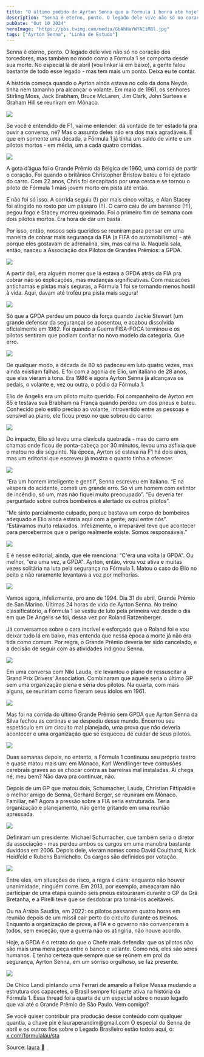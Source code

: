 ```yaml
---
title: "O último pedido de Ayrton Senna que a Fórmula 1 honra até hoje"
description: "Senna é eterno, ponto. O legado dele vive não só no coração dos torcedores, mas também no modo como a Fórmula 1 se comporta desde sua morte. "
pubDate: "Out 10 2024"
heroImage: "https://pbs.twimg.com/media/GbAhHaYWYAEiM8l.jpg"
tags: ["Ayrton Senna", "Linha de Estudo"]
---
```


Senna é eterno, ponto. O legado dele vive não só no coração dos torcedores, mas também no modo como a Fórmula 1 se comporta desde sua morte. No especial lá de abril (vou linkar lá em baixo), a gente falou bastante de todo esse legado - mas tem mais um ponto. Deixa eu te contar.

A história começa quando o Ayrton ainda estava no colo da dona Neyde, tinha nem tamanho pra alcançar o volante. Em maio de 1961, os senhores Stirling Moss, Jack Brabham, Bruce McLaren, Jim Clark, John Surtees e Graham Hill se reuníram em Mônaco.

[![](https://pbs.twimg.com/media/GbAhHaYWYAEiM8l.jpg)](https://pbs.twimg.com/media/GbAhHaYWYAEiM8l?format=jpg\&name=4096x4096)

Se você é entendido de F1, vai me entender: dá vontade de ter estado lá pra ouvir a conversa, né? Mas o assunto deles não era dos mais agradáveis. É que em somente uma década, a Fórmula 1 já tinha um saldo de vinte e um pilotos mortos - em média, um a cada quatro corridas.

[![](https://pbs.twimg.com/media/GbAhWt4XIAAYE6X.png)](https://pbs.twimg.com/media/GbAhWt4XIAAYE6X?format=png\&name=4096x4096)

A gota d’água foi o Grande Prêmio da Bélgica de 1960, uma corrida de partir o coração. Foi quando o britânico Christopher Bristow bateu e foi ejetado do carro. Com 22 anos, Chris foi decapitado por uma cerca e se tornou o piloto de Fórmula 1 mais jovem morto em pista até então.

E não foi só isso. A corrida seguiu (!) por mais cinco voltas, e Alan Stacey foi atingido no rosto por um pássaro (!!). O carro caiu de um barranco (!!!), pegou fogo e Stacey morreu queimado. Foi o primeiro fim de semana com dois pilotos mortos. Era hora de dar um basta.

Por isso, então, nossos seis queridos se reuniram para pensar em uma maneira de cobrar mais segurança da FIA (a FIFA do automobilismo) - até porque eles gostavam de adrenalina, sim, mas calma lá. Naquela sala, então, nasceu a Associação dos Pilotos de Grandes Prêmios: a GPDA.

[![](https://pbs.twimg.com/media/GbAitmoXUAAX6DF.png)](https://pbs.twimg.com/media/GbAitmoXUAAX6DF?format=png\&name=4096x4096)

A partir dali, era alguém morrer que lá estava a GPDA atrás da FIA pra cobrar não só explicações, mas mudanças significativas. Com macacões antichamas e pistas mais seguras, a Fórmula 1 foi se tornando menos hostil à vida. Aqui, davam até troféu pra pista mais segura!

[![](https://pbs.twimg.com/media/GbAjGSPXUAAfIsX.png)](https://pbs.twimg.com/media/GbAjGSPXUAAfIsX?format=png\&name=4096x4096)

Só que a GPDA perdeu um pouco da força quando Jackie Stewart (um grande defensor da segurança) se aposentou, e acabou dissolvida oficialmente em 1982. Foi quando a Guerra FISA-FOCA terminou e os pilotos sentiram que podiam confiar no novo modelo da categoria. Que erro.

[![](https://pbs.twimg.com/media/GbAyrb8WAAA6xd9.jpg)](https://pbs.twimg.com/media/GbAyrb8WAAA6xd9?format=jpg\&name=4096x4096)

De qualquer modo, a década de 80 só padeceu em luto quatro vezes, mas ainda existiam falhas. E foi com a agonia de Elio, um italiano de 28 anos, que elas vieram à tona. Era 1986 e agora Ayrton Senna já alcançava os pedais, o volante e, vez ou outra, o pódio da Fórmula 1.

Elio de Angelis era um piloto muito querido. Foi companheiro de Ayrton em 85 e testava sua Brabham na França quando perdeu um dos pneus e bateu. Conhecido pelo estilo preciso ao volante, introvertido entre as pessoas e sensível ao piano, ele ficou preso no que sobrou do carro.

[![](https://pbs.twimg.com/media/GbAy59mXIAAKjuU.png)](https://pbs.twimg.com/media/GbAy59mXIAAKjuU?format=png\&name=4096x4096)

Do impacto, Elio só levou uma clavícula quebrada - mas do carro em chamas onde ficou de ponta-cabeça por 30 minutos, levou uma asfixia que o matou no dia seguinte. Na época, Ayrton só estava na F1 há dois anos, mas um editorial que escreveu já mostra o quanto tinha a oferecer.

[![](https://pbs.twimg.com/media/GbAzW-DXUAElK8b.png)](https://pbs.twimg.com/media/GbAzW-DXUAElK8b?format=png\&name=4096x4096)

“Era um homem inteligente e gentil”, Senna escreveu em italiano. “E na véspera do acidente, cometi um grande erro. Só vi um homem com extintor de incêndio, só um, mas não fiquei muito preocupado”. “Eu deveria ter perguntado sobre outros bombeiros e alertado os outros pilotos”.

“Me sinto parcialmente culpado, porque bastava um corpo de bombeiros adequado e Elio ainda estaria aqui com a gente, aqui entre nós”. “Estávamos muito relaxados. Infelizmente, o irreparável teve que acontecer para percebermos que o perigo realmente existe. Somos responsáveis.”

[![](https://pbs.twimg.com/media/GbAzpZpWAAA6bVc.png)](https://pbs.twimg.com/media/GbAzpZpWAAA6bVc?format=png\&name=4096x4096)

E é nesse editorial, ainda, que ele menciona: “C'era una volta la GPDA". Ou melhor, "era uma vez, a GPDA". Ayrton, então, virou voz ativa e muitas vezes solitária na luta pela segurança na Fórmula 1. Matou o caso do Elio no peito e não raramente levantava a voz por melhorias.

[![](https://pbs.twimg.com/media/GbA0nn5WAAAt_Sq.png)](https://pbs.twimg.com/media/GbA0nn5WAAAt_Sq?format=png\&name=4096x4096)

Vamos agora, infelizmente, pro ano de 1994. Dia 31 de abril, Grande Prêmio de San Marino. Últimas 24 horas de vida de Ayrton Senna. No treino classificatório, a Fórmula 1 se vestiu de luto pela primeira vez desde o dia em que De Angelis se foi, dessa vez por Roland Ratzenberger.

Já conversamos sobre o cara incrível e esforçado que o Roland foi e vou deixar tudo lá em baixo, mas entenda que nessa época a morte já não era tida como comum. Por regra, o Grande Prêmio deveria ter sido cancelado, e a decisão de seguir com as atividades indignou Senna.

[![](https://pbs.twimg.com/media/GbA1fBAWkAA0qEp.png)](https://pbs.twimg.com/media/GbA1fBAWkAA0qEp?format=png\&name=4096x4096)

Em uma conversa com Niki Lauda, ele levantou o plano de ressuscitar a Grand Prix Drivers’ Association. Combinaram que aquele seria o último GP sem uma organização plena e séria dos pilotos. Na quarta, com mais alguns, se reuniriam como fizeram seus ídolos em 1961.

[![](https://pbs.twimg.com/media/GbA1oTKWgAA5jj8.png)](https://pbs.twimg.com/media/GbA1oTKWgAA5jj8?format=png\&name=4096x4096)

Mas foi na corrida do último Grande Prêmio sem GPDA que Ayrton Senna da Silva fechou as cortinas e se despediu desse mundo. Encerrou seu espetáculo em um circuito mal planejado, uma prova que não deveria acontecer e uma organização que se esqueceu de cuidar de seus pilotos.

[![](https://pbs.twimg.com/media/GbA1FRmXAAAYpCx.png)](https://pbs.twimg.com/media/GbA1FRmXAAAYpCx?format=png\&name=4096x4096)

Duas semanas depois, no entanto, a Fórmula 1 continuou seu próprio teatro e quase matou mais um: em Mônaco, Karl Wendlinger teve contusões cerebrais graves ao se chocar contra as barreiras mal instaladas. Aí chega, né, meu bem? Não dava pra continuar, não.

Depois de um GP que matou dois, Schumacher, Lauda, Christian Fittipaldi e o melhor amigo de Senna, Gerhard Berger, se reuniram em Mônaco. Familiar, né? Agora a pressão sobre a FIA seria estruturada. Teria organização e planejamento, não gente gritando em uma reunião apressada.

[![](https://pbs.twimg.com/media/GbA3g5XWoAAe2KF.jpg)](https://pbs.twimg.com/media/GbA3g5XWoAAe2KF?format=jpg\&name=4096x4096)

Definiram um presidente: Michael Schumacher, que também seria o diretor da associação - mas perdeu ambos os cargos em uma manobra bastante duvidosa em 2006. Depois dele, vieram nomes como David Coulthard, Nick Heidfeld e Rubens Barrichello. Os cargos são definidos por votação.

[![](https://pbs.twimg.com/media/GbA3rCIXAAA7zf2.jpg)](https://pbs.twimg.com/media/GbA3rCIXAAA7zf2?format=jpg\&name=4096x4096)

Entre eles, em situações de risco, a regra é clara: enquanto não houver unanimidade, ninguém corre. Em 2013, por exemplo, ameaçaram não participar de uma etapa quando seis pneus estouraram durante o GP da Grã Bretanha, e a Pirelli teve que se desdobrar pra torná-los aceitáveis.

Ou na Arábia Saudita, em 2022: os pilotos passaram quatro horas em reunião depois de um míssil cair perto do circuito durante os treinos. Enquanto a organização de prova, a FIA e o governo não convenceram a todos, sem exceção, que a guerra não os atingiria, não houve acordo.

Hoje, a GPDA é o retrato do que o Chefe mais defendia: que os pilotos não são mais uma mera peça entre o banco e volante. Como nós, eles são seres humanos. E tenho certeza que sempre que se reúnem em prol da segurança, Ayrton Senna, em um sorriso orgulhoso, se faz presente.

[![](https://pbs.twimg.com/media/GbA5L_IXUAAKFkp.png)](https://pbs.twimg.com/media/GbA5L_IXUAAKFkp?format=png\&name=4096x4096)

De Chico Landi pintando uma Ferrari de amarelo a Felipe Massa mudando a estrutura dos capacetes, o Brasil sempre foi parte ativa na história da Fórmula 1. Essa thread foi a quarta de um especial sobre o nosso legado que vai até o Grande Prêmio de São Paulo. Vem comigo?

Se você quiser contribuir pra produção desse conteúdo com qualquer quantia, a chave pix é lauraperandim\@gmail.com O especial do Senna de abril e os outros fios sobre o Legado Brasileiro estão todos aqui, ó: [x.com/formulalau/sta](https://x.com/formulalau/status/1848906913808855359)

Source: [laura 🏁](https://twitter-thread.com/t/1851042426175054014)
